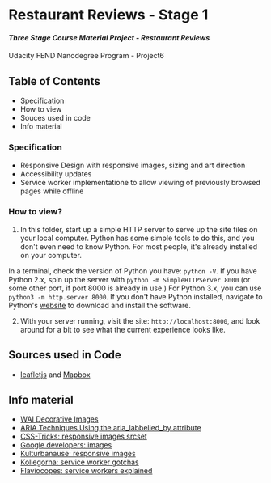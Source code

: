 # Restaurant Reviews - Stage 1

#### _Three Stage Course Material Project - Restaurant Reviews_

Udacity FEND Nanodegree Program - Project6

## Table of Contents

* Specification
* How to view
* Souces used in code
* Info material

### Specification

* Responsive Design with responsive images, sizing and art direction
* Accessibility updates
* Service worker implementatione to allow viewing of previously browsed pages while offline

### How to view?

1. In this folder, start up a simple HTTP server to serve up the site files on your local computer. Python has some simple tools to do this, and you don't even need to know Python. For most people, it's already installed on your computer. 

In a terminal, check the version of Python you have: `python -V`. If you have Python 2.x, spin up the server with `python -m SimpleHTTPServer 8000` (or some other port, if port 8000 is already in use.) For Python 3.x, you can use `python3 -m http.server 8000`. If you don't have Python installed, navigate to Python's [website](https://www.python.org/) to download and install the software.

2. With your server running, visit the site: `http://localhost:8000`, and look around for a bit to see what the current experience looks like.


## Sources used in Code

* [leafletjs](https://leafletjs.com/) and [Mapbox](https://www.mapbox.com/)

## Info material

* [WAI Decorative Images](https://www.w3.org/WAI/tutorials/images/decorative/)
* [ARIA Techniques Using the aria_labbelled_by attribute](https://developer.mozilla.org/en-US/docs/Web/Accessibility/ARIA/ARIA_Techniques/)
* [CSS-Tricks: responsive images srcset](https://css-tricks.com/responsive-images-youre-just-changing-resolutions-use-srcset/)
* [Google developers: images](https://developers.google.com/web/fundamentals/design-and-ux/responsive/images)
* [Kulturbanause: responsive images](https://blog.kulturbanause.de/2014/09/responsive-images-srcset-sizes-adaptive/)
* [Kollegorna: service worker gotchas](https://www.kollegorna.se/en/2017/06/service-worker-gotchas/)
* [Flaviocopes: service workers explained](https://flaviocopes.com/service-workers/)




